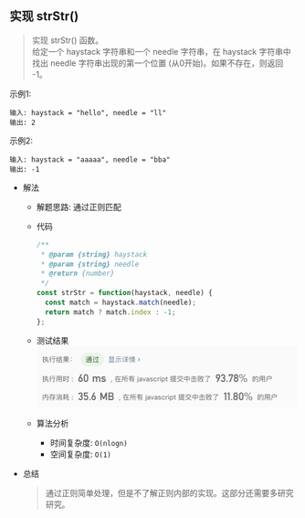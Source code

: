 ## 实现 strStr()

> 实现 strStr() 函数。<br/>
> 给定一个 haystack 字符串和一个 needle 字符串，在 haystack 字符串中找出 needle 字符串出现的第一个位置 (从0开始)。如果不存在，则返回  -1。

示例1:
```text
输入: haystack = "hello", needle = "ll"
输出: 2
```

示例2:
```text
输入: haystack = "aaaaa", needle = "bba"
输出: -1
```

- 解法
  - 解题思路: 通过正则匹配
    
  - 代码
    ```javascript
    /**
     * @param {string} haystack
     * @param {string} needle
     * @return {number}
     */
    const strStr = function(haystack, needle) {
      const match = haystack.match(needle);
      return match ? match.index : -1;
    };
    ```
    
  - 测试结果
  ![](result28-1.jpg)
  
  - 算法分析
    - 时间复杂度: `O(nlogn)`
    - 空间复杂度: `O(1)`
    
- 总结
  > 通过正则简单处理，但是不了解正则内部的实现。这部分还需要多研究研究。